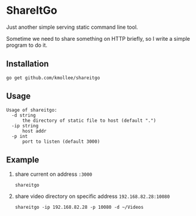 # ShareItGo

Just another simple serving static command line tool.

Sometime we need to share something on HTTP briefly, so I write a simple program to do it.

## Installation

```
go get github.com/kmollee/shareitgo
```

## Usage

```
Usage of shareitgo:
  -d string
      the directory of static file to host (default ".")
  -ip string
      host addr
  -p int
      port to listen (default 3000)
```

## Example

1. share current on address `:3000`

   ```
   shareitgo
   ```

2. share video directory on specific address `192.168.82.28:10080`

   ```
   shareitgo -ip 192.168.82.28 -p 10080 -d ~/Videos
   ```
